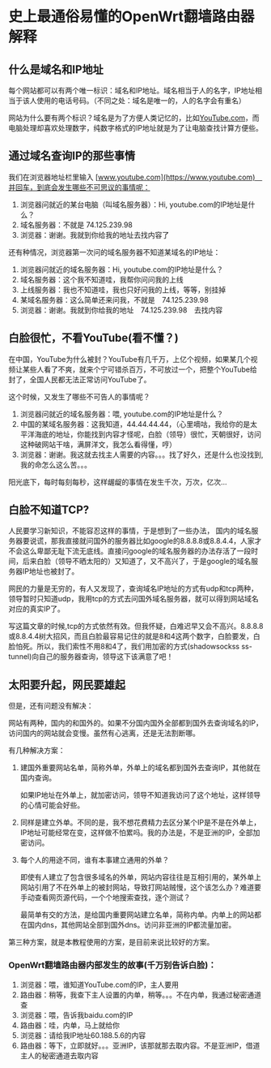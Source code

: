 # 史上最通俗易懂的OpenWrt翻墙路由器解释

## 什么是域名和IP地址

每个网站都可以有两个唯一标识：域名和IP地址。域名相当于人的名字，IP地址相当于该人使用的电话号码。（不同之处：域名是唯一的，人的名字会有重名）

网站为什么要有两个标识？域名是为了方便人类记忆的，比如[YouTube.com](https://www.youtube.com)，而电脑处理却喜欢处理数字，纯数字格式的IP地址就是为了让电脑查找计算方便些。

## 通过域名查询IP的那些事情

我们在浏览器地址栏里输入 [www.youtube.com](https://www.youtube.com)　并回车，到底会发生哪些不可思议的事情呢：

1. 浏览器问就近的某台电脑（叫域名服务器）：Hi, youtube.com的IP地址是什么？
2. 域名服务器：不就是 74.125.239.98
3. 浏览器：谢谢。我就到你给我的地址去找内容了

还有种情况，浏览器第一次问的域名服务器不知道某域名的IP地址：

1. 浏览器问就近的域名服务器：Hi, youtube.com的IP地址是什么？
2. 域名服务器：这个我不知道哇，我帮你问问我的上线
3. 上线服务器：我也不知道哇，我也只好问我的上线，等等，别挂掉
4. 某域名服务器：这么简单还来问我，不就是　74.125.239.98
3. 浏览器：谢谢。我就到你给我的地址　74.125.239.98　去找内容

## 白脸很忙，不看YouTube(看不懂？)

在中国，YouTube为什么被封？YouTube有几千万，上亿个视频，如果某几个视频让某些人看了不爽，就来个宁可错杀百万，不可放过一个，把整个YouTube给封了，全国人民都无法正常访问YouTube了。

这个时候，又发生了哪些不可告人的事情呢？

1. 浏览器问就近的域名服务器：喂, youtube.com的IP地址是什么？
2. 中国的某域名服务器：这我知道，44.44.44.44，（心里嘀咕，我给你的是太平洋海底的地址，你能找到内容才怪呢，白脸（领导）很忙，天朝很好，访问这种破网站干啥，满屏洋文，我怎么看得懂，哼）
3. 浏览器：谢谢。我这就去找主人需要的内容。。。找了好久，还是什么也没找到,我的命怎么这么苦。。。

阳光底下，每时每刻每秒，这样龌龊的事情在发生千次，万次，亿次...

## 白脸不知道TCP?

人民要学习新知识，不能容忍这样的事情，于是想到了一些办法，
国内的域名服务器要说谎，那我直接就问国外的服务器比如google的8.8.8.8或8.8.4.4，人家才不会这么卑鄙无耻下流无底线。直接问google的域名服务器的办法存活了一段时间，后来白脸（领导不晒太阳的）又知道了，又不高兴了，于是google的域名服务器IP地址也被封了。

网民的力量是无穷的，有人又发现了，查询域名IP地址的方式有udp和tcp两种，领导暂时只知道udp，我用tcp的方式去问国外域名服务器，就可以得到网站域名对应的真实IP了。

写这篇文章的时候,tcp的方式依然有效。但我怀疑，白难迟早又会不高兴。8.8.8.8或8.8.4.4树大招风，而且白脸最容易记住的就是8和4这两个数字，白脸要发，白脸怕死。所以，我们索性不用8和4了，我们用加密的方式(shadowsockss ss-tunnel)向自己的服务器查询，领导这下该满意了吧！

## 太阳要升起，网民要雄起

但是，还有问题没有解决：

网站有两种，国内的和国外的。如果不分国内国外全部都到国外去查询域名的IP，访问国内的网站就会变慢。虽然有心逃离，还是无法割断哪。

有几种解决方案：

1. 建国外重要网站名单，简称外单，外单上的域名都到国外去查询IP，其他就在国内查询。

	如果IP地址在外单上，就加密访问，领导不知道我访问了这个地址，这样领导的心情可能会好些。

2. 同样是建立外单。不同的是，我不想花费精力去区分某个IP是不是在外单上，IP地址可能经常在变，这样做不怕累吗。我的办法是，不是亚洲的IP，全部加密访问。

3. 每个人的用途不同，谁有本事建立通用的外单？  

	即使有人建立了包含很多域名的外单，网站内容往往是互相引用的，某外单上网站引用了不在外单上的被封网站，导致打网站贼慢，这个该怎么办？难道要手动查看网页源代码，一个个地搜索查找，逐个测试？  

	最简单有交的方法，是给国内重要网站建立名单，简称内单。内单上的网站都在国内dns，其他网站全部到国外dns。访问非亚洲的IP都流量加密。

第三种方案，就是本教程使用的方案，是目前来说比较好的方案。

### OpenWrt翻墙路由器内部发生的故事(千万别告诉白脸)：

1. 浏览器：喂，谁知道YouTube.com的IP，主人要用
2. 路由器：稍等，我查下主人设置的内单，稍等。。。不在内单，我通过秘密通道查
3. 浏览器：喂，告诉我baidu.com的IP
4. 路由器：哇，内单，马上就给你
5. 浏览器：请给我IP地址60.188.5.6的内容
6. 路由器：等下，立即就好。。。亚洲IP，该那就那去取内容。不是亚洲IP，借道主人的秘密通道去取内容

